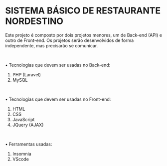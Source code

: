 <h1>SISTEMA BÁSICO DE RESTAURANTE NORDESTINO</h1>

Este projeto é composto por dois projetos menores, um de Back-end (API) e outro de Front-end. Os projetos serão desenvolvidos de forma independente, mas precisarão se
comunicar.

<br>

• Tecnologias que devem ser usadas no Back-end:

1. PHP (Laravel)
2. MySQL

<br>

• Tecnologias que devem ser usadas no Front-end:

1. HTML
2. CSS
3. JavaScript
4. JQuery (AJAX)

<br>

• Ferramentas usadas:

1. Insomnia
2. VScode
